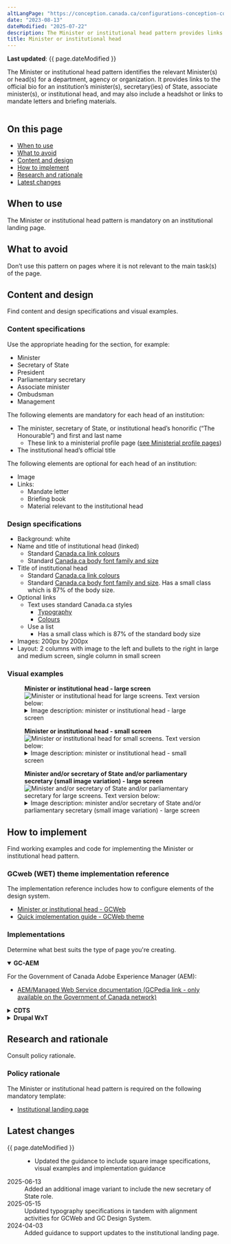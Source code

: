 ```yaml
---
altLangPage: "https://conception.canada.ca/configurations-conception-communes/ministre.html"
date: "2023-08-13"
dateModified: "2025-07-22"
description: The Minister or institutional head pattern provides links to an institution’s minister(s), including associate minister(s), or its institutional head.
title: Minister or institutional head
---
```

<p><strong>Last updated</strong>: {{ page.dateModified }}</p>
<p>The Minister or institutional head pattern identifies the relevant Minister(s) or head(s) for a department, agency or organization. It provides links to the official bio for an institution’s minister(s), secretary(ies) of State, associate minister(s), or institutional head, and may also include a headshot or links to mandate letters and briefing materials.</p>
<div class="pattern-demo mrgn-tp-lg mrgn-bttm-xl"><img src="../images/ministers-block-en.png" class="img-responsive" alt="" /></div>
<section>
  <h2>On this page</h2>
  <ul>
      <li><a href="#use">When to use</a></li>
      <li><a href="#avoid">What to avoid</a></li>
      <li><a href="#design">Content and design</a></li>
      <li><a href="#implement">How to implement</a></li>
      <li><a href="#research">Research and rationale</a></li>
      <li><a href="#latest">Latest changes</a></li>
  </ul>
</section>
<section>
  <h2 id="use">When to use</h2>
  <p>The Minister or institutional head pattern is mandatory on an institutional landing page.</p>
</section>
<section>
  <h2 id="avoid">What to avoid</h2>
  <p>Don’t use this pattern on pages where it is not relevant to the main task(s) of the page.</p>
</section>
<section id="design">
  <h2>Content and design</h2>
  <p>Find content and design specifications and visual examples.</p>
  <h3>Content specifications</h3>
  <p>Use the appropriate heading for the section, for example:</p>
  <ul>
      <li>Minister</li>
      <li>Secretary of State</li>
      <li>President</li>
      <li>Parliamentary secretary</li>
      <li>Associate minister</li>
      <li>Ombudsman</li>
      <li>Management</li>
  </ul>
  <p>The following elements are mandatory for each head of an institution:</p>
  <ul>
    <li>The minister, secretary of State, or institutional head’s honorific (“The Honourable”) and first and last name
      <ul>
        <li>These link to a ministerial profile page (<a href="https://design.canada.ca/mandatory-templates/ministerial-profile-pages.html">see Ministerial profile pages</a>)</li>
      </ul>
    </li>
    <li>The institutional head’s official title</li>
  </ul>
  <p>The following elements are optional for each head of an institution:</p>
  <ul>
    <li>Image</li>
    <li>Links:
      <ul>
        <li>Mandate letter</li>
        <li>Briefing book</li>
        <li>Material relevant to the institutional head</li>
      </ul>
    </li>
  </ul>
  <h3>Design specifications</h3>
  <ul>
    <li>Background: white</li>
    <li>Name and title of institutional head (linked)
      <ul>
        <li>Standard <a href="https://design.canada.ca/styles/colours.html">Canada.ca link colours</a></li>
        <li>Standard <a href="https://design.canada.ca/styles/typography.html">Canada.ca body font family and size</a></li>
      </ul>
    </li>
    <li>Title of institutional head
      <ul>
        <li>Standard <a href="https://design.canada.ca/styles/colours.html">Canada.ca link colours</a></li>
        <li>Standard <a href="https://design.canada.ca/styles/typography.html">Canada.ca body font family and size</a>. Has a small class which is 87% of the body size.</li>
      </ul>
    </li>
    <li>Optional links
      <ul>
        <li>Text uses standard Canada.ca styles
          <ul>
            <li><a href="https://design.canada.ca/styles/typography.html">Typography</a></li>
            <li><a href="https://design.canada.ca/styles/colours.html">Colours</a></li>
          </ul>
        </li>
        <li>Use a list
          <ul>
            <li>Has a small class which is 87% of the standard body size</li>
          </ul>
        </li>
      </ul>
    </li>
    <li>Images: 200px by 200px</li>
    <li>Layout: 2 columns with image to the left and bullets to the right in large and medium screen, single column in small screen</li>
  </ul>
  <h3>Visual examples</h3>
  <div class="pattern-demo mrgn-tp-md mrgn-bttm-md">
    <figure class="mrgn-tp-md mrgn-bttm-lg">
      <figcaption><b>Minister or institutional head - large screen</b></figcaption>
      <img src="../images/ministers-block-en.png" class="img-responsive" alt="Minister or institutional head for large screens. Text version below:" />
      <details>
        <summary class="wb-toggle" data-toggle='{"print":"on"}'>Image description: minister or institutional head - large screen</summary>
        <p>The Minister or institutional head pattern appears in 2 columns with the heading “Minister(s)”.</p>
        <p>The first column presents a placeholder for an institutional head's image on the left. The dimensions for the image are 200px x 200px. Information on the right includes:</p>
        <ul>
          <li>The Honourable [Minister name] (link)</li>
          <li>[Official title] (text)</li>
        </ul>
        <p>The second column presents a placeholder for an institutional head's image on the left. The dimensions for the image are 200px x 200px. Information on the right includes:</p>
        <ul>
          <li>The Honourable [Minister name] (link)</li>
          <li>[Official title] (text)</li>
        </ul>
      </details>
    </figure>
  </div>
  <div class="pattern-demo mrgn-tp-md mrgn-bttm-md">
    <figure class="mrgn-tp-md mrgn-bttm-lg">
      <figcaption><b>Minister or institutional head - small screen</b></figcaption>
      <img src="../images/ministers-block-sm-en.png" class="img-responsive" alt="Minister or institutional head for small screens. Text version below:" />
      <details>
        <summary class="wb-toggle" data-toggle='{"print":"on"}'>Image description: minister or institutional head - small screen</summary>
        <p>The Minister or institutional head pattern appears in 1 column and has 2 items with the heading “Minister(s)”.</p>
        <p>The first element begins with a title with the link "The Honourable [Minister name]" followed by a space reserved for the image with the prescribed dimensions of 200 x 200 pixels. Below the image is the text [Official title]. It is followed by a bulleted list with the following two linked items:</p>
        <ul>
          <li>Mandate letter [optional]</li>
          <li>Briefing book [optional]</li>
        </ul>
        <p>The second element begins with a linked title "The Honourable [Minister name]" followed by a space reserved for the image with the prescribed dimensions of 200 x 200 pixels. Below the image is the text [Official title]. It is followed by the following link element:</p>
      </details>
    </figure>
  </div>
  <div class="pattern-demo mrgn-tp-md mrgn-bttm-md">
    <figure class="mrgn-tp-md mrgn-bttm-lg">
      <figcaption><b>Minister and/or secretary of State and/or parliamentary secretary (small image variation) - large screen</b></figcaption>
      <img src="../images/images-sm-variant.png" class="img-responsive" alt="Minister and/or secretary of State and/or parliamentary secretary for large screens. Text version below:" />
      <details>
        <summary class="wb-toggle" data-toggle='{"print":"on"}'>Image description: minister and/or secretary of State and/or parliamentary secretary (small image variation) - large screen</summary>
        <p>The Minister or institutional head pattern appears in 2 columns with the heading “Minister(s)”.</p>
        <p>The first column presents a placeholder for an institutional head's image on the left. The dimensions for the image are 200px x 200px. Information on the right includes:</p>
        <ul>
            <li>The Honourable [Minister name] (link)</li>
            <li>[Official title] (text)</li>
        </ul>
        <p>The second column is empty. If there is more than one minister for a department you would present the additional minister here, following the same format as described in the first column.</p>
        <p>The minister row is then followed by a “Secretary(ies) of State” heading. Following that heading is 3 columns.</p>
        <p>Each of the 3 columns presents a placeholder for a secretary of State's image on the left. The dimensions for the image are 200px x 200px. Information on the right includes:</p>
        <ul>
          <li>The Honourable [Secretary of State name] (link)</li>
          <li>[Official title] (text)</li>
        </ul>
        <p>The secretary of State row is then followed by a “Parliamentary secretary(ies)” heading. Following that heading is 3 columns.</p>
        <p>Each of the 3 columns presents a placeholder for a parliamentary secretary's image on the left. The dimensions for the image are 200px x 200px. Information on the right includes:</p>
        <ul>
          <li>[Parliamentary secretary name] (link)</li>
          <li>[Official title] (text)</li>
        </ul>
      </details>
    </figure>
  </div>
</section>
<section id="implement">
  <h2>How to implement</h2>
  <p>Find working examples and code for implementing the Minister or institutional head pattern.</p>
  <h3>GCweb (WET) theme implementation reference</h3>
  <p>The implementation reference includes how to configure elements of the design system.</p>
  <ul>
    <li><a href="https://wet-boew.github.io/GCWeb/components/gc-minister/gc-minister-en.html">Minister or institutional head - GCWeb</a></li>
    <li><a href="https://wet-boew.github.io/GCWeb/docs/implementing-en.html">Quick implementation guide - GCWeb theme</a></li>
  </ul>
  <h3>Implementations</h3>
  <p>Determine what best suits the type of page you're creating.</p>
  <div class="row">
    <div class="col-md-8">
      <div class="wb-tabs mrgn-tp-lg">
        <div class="tabpanels">
          <details id="004" open="open">
            <summary><strong>GC-AEM</strong></summary>
            <p class="mrgn-tp-lg">For the Government of Canada Adobe Experience Manager (AEM):</p>
            <ul>
              <li><a href="https://www.gcpedia.gc.ca/wiki/AEM_GC-specific_Documentation_6.5">AEM/Managed Web Service documentation (GCPedia link - only available on the Government of Canada network)</a></li>
            </ul>
          </details>
          <details id="005">
            <summary><strong>CDTS</strong></summary>
            <p class="mrgn-tp-lg">For the Centrally Deployed Templates Solution (CDTS):</p>
            <ul>
              <li><a href="https://cenw-wscoe.github.io/sgdc-cdts/docs/index-en.html">CDTS documentation</a></li>
            </ul>
          </details>
          <details id="006">
            <summary><strong>Drupal WxT</strong></summary>
            <p class="mrgn-tp-lg">For Drupal WxT:</p>
            <ul>
              <li><a href="https://drupalwxt.github.io">Drupal WxT documentation</a></li>
            </ul>
          </details>
        </div>
      </div>
    </div>
  </div>
</section>
<section id="research">
  <h2>Research and rationale</h2>
  <p>Consult policy rationale.</p>
  <h3>Policy rationale</h3>
  <p>The Minister or institutional head pattern is required on the following mandatory template:</p>
  <ul>
    <li><a href="https://design.canada.ca/mandatory-templates/institutional-profile-pages.html">Institutional landing page</a></li>
  </ul>
</section>
<section id="latest">
  <h2>Latest changes</h2>
  <dl class="dl-horizontal">
    <dt><time>{{ page.dateModified }}</time></dt>
    <dd>
      <ul>
        <li>Updated the guidance to include square image specifications, visual examples and implementation guidance</li>
      </ul>
    </dd>
    <dt><time>2025-06-13</time></dt>
    <dd>Added an additional image variant to include the new secretary of State role.</dd>
    <dt><time>2025-05-15</time></dt>
    <dd>Updated typography specifications in tandem with alignment activities for GCWeb and GC Design System.</dd>
    <dt><time>2024-04-03</time></dt>
    <dd>Added guidance to support updates to the institutional landing page.</dd>
  </dl>
</section>
